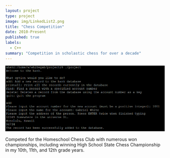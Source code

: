 ```yaml
---
layout: project
type: project
image: img/LinkedList2.png
title: "Chess Competition"
date: 2010-Present
published: true
labels:
  - C++
summary: "Competition in scholastic chess for over a decade"
---
```


<img class="img-fluid" src="../img/LinkedListProject.png">

Competed for the Homeschool Chess Club with numerous won championships, including winning High School State Chess Championship in my 10th, 11th, and 12th grade years.
